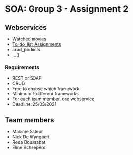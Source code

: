 # SOA: Group 3 - Assignment 2

## Webservices
* [Watched movies](/watched_movies/)
* [To_do_list_Assignments](to_do_list)
* crud_poducts
* ...()

### Requirements
* REST or SOAP
* CRUD
* Free to choose which framework
* Minimum 2 different frameworks
* For each team member, one webservice
* Deadline: 25/03/2021

## Team members
* Maxime Sateur
* Nick De Wyngaert
* Reda Boussabat
* Eline Scheepers
